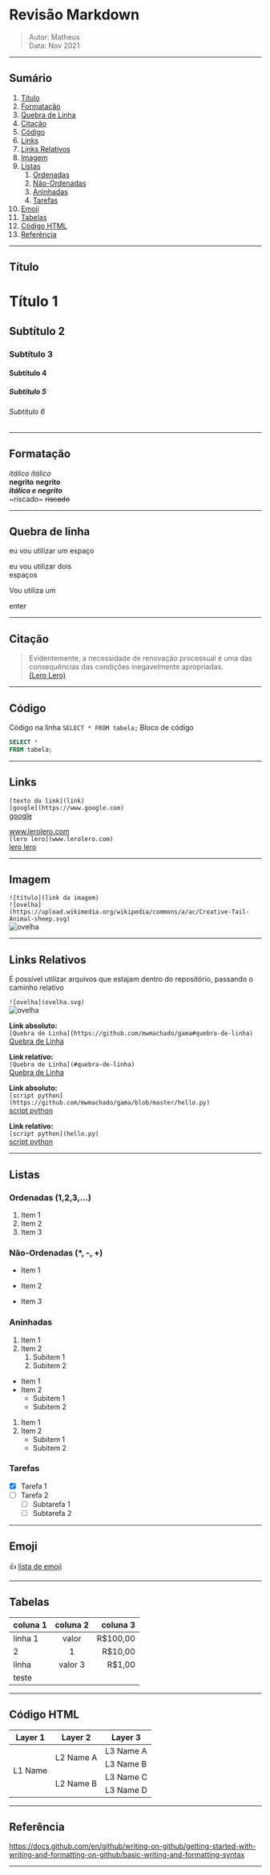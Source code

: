 Revisão Markdown
================

> Autor: Matheus  
> Data: Nov 2021

--------------------

Sumário
-------

1. [Título](#t%C3%ADtulo)
1. [Formatação](#formata%C3%A7%C3%A3o)
1. [Quebra de Linha](#quebra-de-linha)
1. [Citação](#cita%C3%A7%C3%A3o)
1. [Código](#c%C3%B3digo)
1. [Links](#links)
1. [Links Relativos](#links-relativos)
1. [Imagem](#imagem)
1. [Listas](#listas)
   1. [Ordenadas](#ordenadas-123)
   1. [Não-Ordenadas](#n%C3%A3o-ordenadas----)
   1. [Aninhadas](#aninhadas)
   1. [Tarefas](#tarefas)
1. [Emoji](#emoji)
1. [Tabelas](#tabelas)
1. [Código HTML](#c%C3%B3digo-html)
1. [Referência](#refer%C3%AAncia)


-------

Título
------

# Título 1
## Subtítulo 2
### Subtítulo 3
#### Subtítulo 4
##### Subtítulo 5
###### Subtítulo 6

--------------------

Formatação
----------

_itálico_ *itálico*   
**negrito** __negrito__  
_**itálico e negrito**_  
~riscado~ ~~riscado~~  

------------------------

Quebra de linha
---------------

eu vou utilizar um 
espaço

eu vou utilizar dois  
espaços

Vou utiliza um

enter

--------------------

Citação
-------

> Evidentemente, a necessidade de renovação processual é uma das consequências
> das condições inegavelmente apropriadas.  
> [(Lero Lero)](https://lerolero.com/)

-------

Código
------

Código na linha `SELECT * FROM tabela;`
Bloco de código

```sql
SELECT *
FROM tabela;
```

------

Links
-----

`[texto do link](link)`  
`[google](https://www.google.com)`  
[google](https://www.google.com)

www.lerolero.com  
`[lero lero](www.lerolero.com)`  
[lero lero](www.lerolero.com)

------

Imagem
------

`![título](link da imagem)`  
`![ovelha](https://upload.wikimedia.org/wikipedia/commons/a/ac/Creative-Tail-Animal-sheep.svg)`  
![ovelha](https://upload.wikimedia.org/wikipedia/commons/a/ac/Creative-Tail-Animal-sheep.svg)

------

Links Relativos
---------------

É possível utilizar arquivos que estajam dentro do repositório, passando o caminho relativo

`![ovelha](ovelha.svg)`  
![ovelha](ovelha.svg)

**Link absoluto:**  
`[Quebra de Linha](https://github.com/mwmachado/gama#quebra-de-linha)`  
[Quebra de Linha](https://github.com/mwmachado/gama#quebra-de-linha) <!-- link absoluto-->

**Link relativo:**  
`[Quebra de Linha](#quebra-de-linha)`  
[Quebra de Linha](#quebra-de-linha) <!-- link relativo-->

**Link absoluto:**  
`[script python](https://github.com/mwmachado/gama/blob/master/hello.py)`  
[script python](https://github.com/mwmachado/gama/blob/master/hello.py)  

**Link relativo:**  
`[script python](hello.py)`  
[script python](hello.py)  

---------------

Listas
------

### Ordenadas (1,2,3,...)

1. Item 1
1. Item 2
1. Item 3

### Não-Ordenadas (*, -, +)

* Item 1
+ Item 2
- Item 3

### Aninhadas

1. Item 1
1. Item 2
   1. Subitem 1
   1. Subitem 2

- Item 1
- Item 2
  - Subitem 1
  - Subitem 2

1. Item 1
1. Item 2
   - Subitem 1
   - Subitem 2

### Tarefas

- [x] Tarefa 1
- [ ] Tarefa 2
  - [ ] Subtarefa 1
  - [ ] Subtarefa 2

------

Emoji
-----

:+1:
[lista de emoji](https://github.com/ikatyang/emoji-cheat-sheet/blob/master/README.md)

-----

Tabelas
-------

|coluna 1|coluna 2|coluna 3|
|:-------|:------:|-------:|
|linha 1|valor|R$100,00|
|2|1|R$10,00|
|linha|valor 3|R$1,00|
|teste|

-------

Código HTML
-----------

<table>
    <thead>
        <tr>
            <th>Layer 1</th>
            <th>Layer 2</th>
            <th>Layer 3</th>
        </tr>
    </thead>
    <tbody>
        <tr>
            <td rowspan=4>L1 Name</td>
            <td rowspan=2>L2 Name A</td>
            <td>L3 Name A</td>
        </tr>
        <tr>
            <td>L3 Name B</td>
        </tr>
        <tr>
            <td rowspan=2>L2 Name B</td>
            <td>L3 Name C</td>
        </tr>
        <tr>
            <td>L3 Name D</td>
        </tr>
    </tbody>
</table>

-----------

Referência
----------

https://docs.github.com/en/github/writing-on-github/getting-started-with-writing-and-formatting-on-github/basic-writing-and-formatting-syntax

----------

